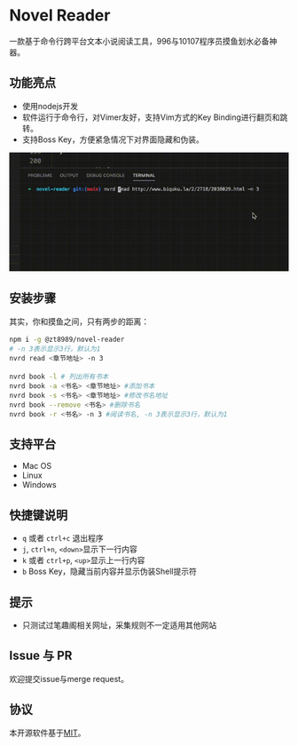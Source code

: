 # Novel Reader

一款基于命令行跨平台文本小说阅读工具，996与10107程序员摸鱼划水必备神器。

## 功能亮点

* 使用nodejs开发
* 软件运行于命令行，对Vimer友好，支持Vim方式的Key Binding进行翻页和跳转。
* 支持Boss Key，方便紧急情况下对界面隐藏和伪装。

![demo](./demo/01.gif)

## 安装步骤

其实，你和摸鱼之间，只有两步的距离：

```bash
npm i -g @zt8989/novel-reader
# -n 3表示显示3行，默认为1
nvrd read <章节地址> -n 3

nvrd book -l # 列出所有书本
nvrd book -a <书名> <章节地址> #添加书本
nvrd book -s <书名> <章节地址> #修改书名地址
nvrd book --remove <书名> #删除书名
nvrd book -r <书名> -n 3 #阅读书名, -n 3表示显示3行，默认为1
```

## 支持平台
* Mac OS
* Linux
* Windows

## 快捷键说明

* `q` 或者 `ctrl+c` 退出程序
* `j`, `ctrl+n`, `<down>`显示下一行内容
* `k` 或者 `ctrl+p`, `<up>`显示上一行内容
* `b` Boss Key，隐藏当前内容并显示伪装Shell提示符

## 提示

* 只测试过笔趣阁相关网址，采集规则不一定适用其他网站

## Issue 与 PR

欢迎提交issue与merge request。

## 协议

本开源软件基于[MIT](#)。